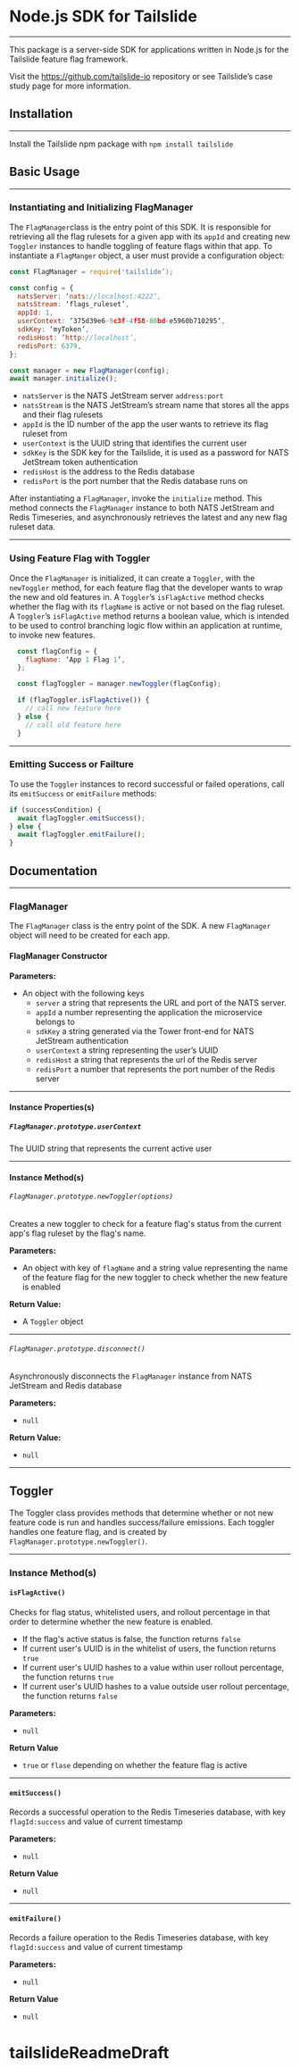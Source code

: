 # Node.js SDK for Tailslide

---

This package is a server-side SDK for applications written in Node.js for the Tailslide feature flag framework.

Visit the https://github.com/tailslide-io repository or see Tailslide’s case study page for more information.

## Installation

---

Install the Tailslide npm package with `npm install tailslide`

## Basic Usage

---

### Instantiating and Initializing FlagManager

The `FlagManager`class is the entry point of this SDK. It is responsible for retrieving all the flag rulesets for a given app with its `appId` and creating new `Toggler` instances to handle toggling of feature flags within that app. To instantiate a `FlagManger` object, a user must provide a configuration object:

```javascript
const FlagManager = require('tailslide’);

const config = {
  natsServer: ‘nats://localhost:4222’,
  natsStream: ‘flags_ruleset’,
  appId: 1,
  userContext: ‘375d39e6-9c3f-4f58-80bd-e5960b710295‘,
  sdkKey: ‘myToken’,
  redisHost: ‘http://localhost’,
  redisPort: 6379,
};

const manager = new FlagManager(config);
await manager.initialize();
```

- `natsServer` is the NATS JetStream server `address:port`
- `natsStream` is the NATS JetStream’s stream name that stores all the apps and their flag rulesets
- `appId` is the ID number of the app the user wants to retrieve its flag ruleset from
- `userContext` is the UUID string that identifies the current user
- `sdkKey` is the SDK key for the Tailslide, it is used as a password for NATS JetStream token authentication
- `redisHost` is the address to the Redis database
- `redisPort` is the port number that the Redis database runs on

After instantiating a `FlagManager`, invoke the `initialize` method. This method connects the `FlagManager` instance to both NATS JetStream and Redis Timeseries, and asynchronously retrieves the latest and any new flag ruleset data. 

---

### Using Feature Flag with Toggler

Once the `FlagManager` is initialized, it can create a `Toggler`, with the `newToggler` method, for each feature flag that the developer wants to wrap the new and old features in. A `Toggler`’s `isFlagActive` method checks whether the flag with its `flagName` is active or not based on the flag ruleset. A `Toggler`’s `isFlagActive` method returns a boolean value, which is intended to be used to control branching logic flow within an application at runtime, to invoke new features. 

```javascript
  const flagConfig = {
    flagName: ‘App 1 Flag 1’,
  };

  const flagToggler = manager.newToggler(flagConfig);

  if (flagToggler.isFlagActive()) {
    // call new feature here
  } else {
    // call old feature here
  }
```

---

### Emitting Success or Failture

To use the `Toggler` instances to record successful or failed operations, call its `emitSuccess` or `emitFailure` methods:

```javascript
if (successCondition) {
  await flagToggler.emitSuccess();
} else {
  await flagToggler.emitFailure();
}
```

## Documentation

---

### FlagManager

The `FlagManager` class is the entry point of the SDK. A new `FlagManager` object will need to be created for each app.

#### FlagManager Constructor

**Parameters:**

- An object with the following keys
  - `server` a string that represents the URL and port of the NATS server.
  - `appId` a number representing the application the microservice belongs to
  - `sdkKey` a string generated via the Tower front-end for NATS JetStream authentication
  - `userContext` a string representing the user’s UUID
  - `redisHost` a string that represents the url of the Redis server
  - `redisPort` a number that represents the port number of the Redis server

---

#### Instance Properties(s)

##### `FlagManager.prototype.userContext`

The UUID string that represents the current active user

---

#### Instance Method(s)

###### `FlagManager.prototype.newToggler(options)`

Creates a new toggler to check for a feature flag's status from the current app's flag ruleset by the flag's name.

**Parameters:**

- An object with key of `flagName` and a string value representing the name of the feature flag for the new toggler to check whether the new feature is enabled

**Return Value:**

- A `Toggler` object

---

###### `FlagManager.prototype.disconnect()`

Asynchronously disconnects the `FlagManager` instance from NATS JetStream and Redis database

**Parameters:**

- `null`

**Return Value:**

- `null`

---

## Toggler

The Toggler class provides methods that determine whether or not new feature code is run and handles success/failure emissions. Each toggler handles one feature flag, and is created by `FlagManager.prototype.newToggler()`.

---

### Instance Method(s)

#### `isFlagActive()`

Checks for flag status, whitelisted users, and rollout percentage in that order to determine whether the new feature is enabled.

- If the flag's active status is false, the function returns `false`
- If current user's UUID is in the whitelist of users, the function returns `true`
- If current user's UUID hashes to a value within user rollout percentage, the function returns `true`
- If current user's UUID hashes to a value outside user rollout percentage, the function returns `false`

**Parameters:**

- `null`

**Return Value**

- `true` or `flase` depending on whether the feature flag is active

---

#### `emitSuccess()`

Records a successful operation to the Redis Timeseries database, with key `flagId:success` and value of current timestamp

**Parameters:**

- `null`

**Return Value**

- `null`

---

#### `emitFailure()`

Records a failure operation to the Redis Timeseries database, with key `flagId:success` and value of current timestamp

**Parameters:**

- `null`

**Return Value**

- `null`
# tailslideReadmeDraft
